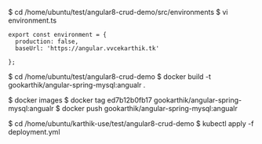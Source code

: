 $ cd /home/ubuntu/test/angular8-crud-demo/src/environments
$ vi environment.ts
```
export const environment = {
  production: false,
  baseUrl: 'https://angular.vvcekarthik.tk'

};
```
$ cd /home/ubuntu/test/angular8-crud-demo
$ docker build -t gookarthik/angular-spring-mysql:angualr .

$ docker images
$ docker tag ed7b12b0fb17 gookarthik/angular-spring-mysql:angualr
$ docker push gookarthik/angular-spring-mysql:angualr

$ cd /home/ubuntu/karthik-use/test/angular8-crud-demo
$ kubectl apply -f deployment.yml

